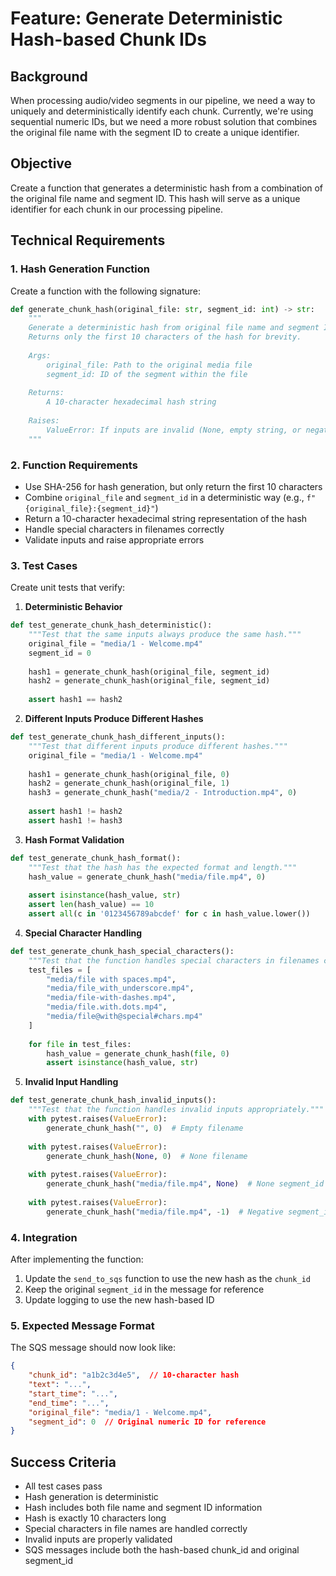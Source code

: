 # Feature: Generate Deterministic Hash-based Chunk IDs

## Background
When processing audio/video segments in our pipeline, we need a way to uniquely and deterministically identify each chunk. Currently, we're using sequential numeric IDs, but we need a more robust solution that combines the original file name with the segment ID to create a unique identifier.

## Objective
Create a function that generates a deterministic hash from a combination of the original file name and segment ID. This hash will serve as a unique identifier for each chunk in our processing pipeline.

## Technical Requirements

### 1. Hash Generation Function
Create a function with the following signature:
```python
def generate_chunk_hash(original_file: str, segment_id: int) -> str:
    """
    Generate a deterministic hash from original file name and segment ID.
    Returns only the first 10 characters of the hash for brevity.
    
    Args:
        original_file: Path to the original media file
        segment_id: ID of the segment within the file
        
    Returns:
        A 10-character hexadecimal hash string
        
    Raises:
        ValueError: If inputs are invalid (None, empty string, or negative segment_id)
    """
```

### 2. Function Requirements
- Use SHA-256 for hash generation, but only return the first 10 characters
- Combine `original_file` and `segment_id` in a deterministic way (e.g., `f"{original_file}:{segment_id}"`)
- Return a 10-character hexadecimal string representation of the hash
- Handle special characters in filenames correctly
- Validate inputs and raise appropriate errors

### 3. Test Cases
Create unit tests that verify:

1. **Deterministic Behavior**
```python
def test_generate_chunk_hash_deterministic():
    """Test that the same inputs always produce the same hash."""
    original_file = "media/1 - Welcome.mp4"
    segment_id = 0
    
    hash1 = generate_chunk_hash(original_file, segment_id)
    hash2 = generate_chunk_hash(original_file, segment_id)
    
    assert hash1 == hash2
```

2. **Different Inputs Produce Different Hashes**
```python
def test_generate_chunk_hash_different_inputs():
    """Test that different inputs produce different hashes."""
    original_file = "media/1 - Welcome.mp4"
    
    hash1 = generate_chunk_hash(original_file, 0)
    hash2 = generate_chunk_hash(original_file, 1)
    hash3 = generate_chunk_hash("media/2 - Introduction.mp4", 0)
    
    assert hash1 != hash2
    assert hash1 != hash3
```

3. **Hash Format Validation**
```python
def test_generate_chunk_hash_format():
    """Test that the hash has the expected format and length."""
    hash_value = generate_chunk_hash("media/file.mp4", 0)
    
    assert isinstance(hash_value, str)
    assert len(hash_value) == 10
    assert all(c in '0123456789abcdef' for c in hash_value.lower())
```

4. **Special Character Handling**
```python
def test_generate_chunk_hash_special_characters():
    """Test that the function handles special characters in filenames correctly."""
    test_files = [
        "media/file with spaces.mp4",
        "media/file_with_underscore.mp4",
        "media/file-with-dashes.mp4",
        "media/file.with.dots.mp4",
        "media/file@with@special#chars.mp4"
    ]
    
    for file in test_files:
        hash_value = generate_chunk_hash(file, 0)
        assert isinstance(hash_value, str)
```

5. **Invalid Input Handling**
```python
def test_generate_chunk_hash_invalid_inputs():
    """Test that the function handles invalid inputs appropriately."""
    with pytest.raises(ValueError):
        generate_chunk_hash("", 0)  # Empty filename
        
    with pytest.raises(ValueError):
        generate_chunk_hash(None, 0)  # None filename
        
    with pytest.raises(ValueError):
        generate_chunk_hash("media/file.mp4", None)  # None segment_id
        
    with pytest.raises(ValueError):
        generate_chunk_hash("media/file.mp4", -1)  # Negative segment_id
```

### 4. Integration
After implementing the function:
1. Update the `send_to_sqs` function to use the new hash as the `chunk_id`
2. Keep the original `segment_id` in the message for reference
3. Update logging to use the new hash-based ID

### 5. Expected Message Format
The SQS message should now look like:
```json
{
    "chunk_id": "a1b2c3d4e5",  // 10-character hash
    "text": "...",
    "start_time": "...",
    "end_time": "...",
    "original_file": "media/1 - Welcome.mp4",
    "segment_id": 0  // Original numeric ID for reference
}
```

## Success Criteria
- All test cases pass
- Hash generation is deterministic
- Hash includes both file name and segment ID information
- Hash is exactly 10 characters long
- Special characters in file names are handled correctly
- Invalid inputs are properly validated
- SQS messages include both the hash-based chunk_id and original segment_id 